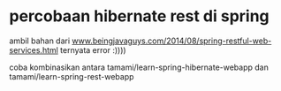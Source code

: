 # percobaan hibernate rest di spring

ambil bahan dari www.beingjavaguys.com/2014/08/spring-restful-web-services.html ternyata error :))))

coba kombinasikan antara tamami/learn-spring-hibernate-webapp dan tamami/learn-spring-rest-webapp
